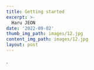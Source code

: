 ```yaml
---
title: Getting started
excerpt: >-
  Haru JEON
date: '2022-09-02'
thumb_img_path: images/12.jpg
content_img_path: images/12.jpg
layout: post
---
```


.